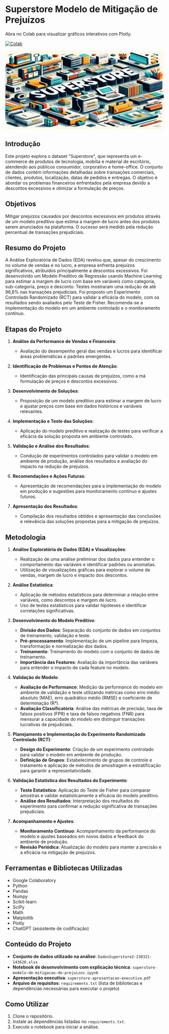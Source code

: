 # Superstore Modelo de Mitigação de Prejuízos

Abra no Colab para visualizar gráficos interativos com Plotly.

[![Colab](https://img.shields.io/badge/Colab-Superstore%20Modelo%20de%20Mitigação%20de%20Prejuízos-yellow?style=flat&logo=google-colab)](https://colab.research.google.com/github/pedro-kaneko/superstore-modelo-de-mitigacao-de-prejuizos/blob/main/superstore_modelo_de_mitigacao_de_prejuizos.ipynb)

![Imagem de Capa](cover.png)

## Introdução

Este projeto explora o dataset "Superstore", que representa um e-commerce de produtos de tecnologia, mobília e material de escritório, atendendo aos públicos consumidor, corporativo e home-office. O conjunto de dados contém informações detalhadas sobre transações comerciais, clientes, produtos, localização, datas de pedidos e entregas. O objetivo é abordar os problemas financeiros enfrentados pela empresa devido a descontos excessivos e otimizar a formulação de preços.

## Objetivos

Mitigar prejuízos causados por descontos excessivos em produtos através de um modelo preditivo que estima a margem de lucro antes dos produtos serem anunciados na plataforma. O sucesso será medido pela redução percentual de transações prejudiciais.

## Resumo do Projeto

A Análise Exploratória de Dados (EDA) revelou que, apesar do crescimento no volume de vendas e no lucro, a empresa enfrenta prejuízos significativos, atribuídos principalmente a descontos excessivos. Foi desenvolvido um Modelo Preditivo de Regressão usando Machine Learning para estimar a margem de lucro com base em variáveis como categoria, sub-categoria, preço e desconto. Testes mostraram uma redução de até 96,8% nas transações prejudiciais. Foi proposto um Experimento Controlado Randomizado (RCT) para validar a eficácia do modelo, com os resultados sendo avaliados pelo Teste de Fisher. Recomenda-se a implementação do modelo em um ambiente controlado e o monitoramento contínuo.

## Etapas do Projeto

1. **Análise da Performance de Vendas e Financeira**:
   - Avaliação do desempenho geral das vendas e lucros para identificar áreas problemáticas e padrões emergentes.

2. **Identificação de Problemas e Pontos de Atenção**:
   - Identificação das principais causas de prejuízos, como a má formulação de preços e descontos excessivos.

3. **Desenvolvimento de Soluções**:
   - Proposição de um modelo preditivo para estimar a margem de lucro e ajustar preços com base em dados históricos e variáveis relevantes.

4. **Implementação e Teste das Soluções**:
   - Aplicação do modelo preditivo e realização de testes para verificar a eficácia da solução proposta em ambiente controlado.

5. **Validação e Análise dos Resultados**:
   - Condução de experimentos controlados para validar o modelo em ambiente de produção, análise dos resultados e avaliação do impacto na redução de prejuízos.

6. **Recomendações e Ações Futuras**:
   - Apresentação de recomendações para a implementação do modelo em produção e sugestões para monitoramento contínuo e ajustes futuros.

7. **Apresentação dos Resultados**:
   - Compilação dos resultados obtidos e apresentação das conclusões e relevância das soluções propostas para a mitigação de prejuízos.

## Metodologia

1. **Análise Exploratória de Dados (EDA) e Visualizações**:
   - Realização de uma análise preliminar dos dados para entender o comportamento das variáveis e identificar padrões ou anomalias.
   - Utilização de visualizações gráficas para explorar o volume de vendas, margem de lucro e impacto dos descontos.

2. **Análise Estatística**:
   - Aplicação de métodos estatísticos para determinar a relação entre variáveis, como descontos e margem de lucro.
   - Uso de testes estatísticos para validar hipóteses e identificar correlações significativas.

3. **Desenvolvimento do Modelo Preditivo**:
   - **Divisão dos Dados**: Separação do conjunto de dados em conjuntos de treinamento, validação e teste.
   - **Pré-processamento**: Implementação de um pipeline para limpeza, transformação e normalização dos dados.
   - **Treinamento**: Treinamento do modelo com o conjunto de dados de treinamento.
   - **Importância das Features**: Avaliação da importância das variáveis para entender o impacto de cada feature no modelo.

4. **Validação do Modelo**:
   - **Avaliação de Performance**: Medição da performance do modelo em ambiente de validação e teste utilizando métricas como erro médio absoluto (MAE), erro quadrático médio (RMSE) e coeficiente de determinação (R²).
   - **Avaliação Classificatória**: Análise das métricas de precisão, taxa de falsos positivos (FPR) e taxa de falsos negativos (FNR) para mensurar a capacidade do modelo em distinguir transações lucrativas de prejudiciais.

5. **Planejamento e Implementação do Experimento Randomizado Controlado (RCT)**:
   - **Design do Experimento**: Criação de um experimento controlado para validar o modelo em ambiente de produção.
   - **Definição de Grupos**: Estabelecimento de grupos de controle e tratamento e aplicação de métodos de amostragem e estratificação para garantir a representatividade.

6. **Validação Estatística dos Resultados do Experimento**:
   - **Teste Estatístico**: Aplicação do Teste de Fisher para comparar amostras e validar estatisticamente a eficácia do modelo preditivo.
   - **Análise dos Resultados**: Interpretação dos resultados do experimento para confirmar a redução significativa de transações prejudiciais.

7. **Acompanhamento e Ajustes**:
   - **Monitoramento Contínuo**: Acompanhamento da performance do modelo e ajustes baseados em novos dados e feedback do ambiente de produção.
   - **Revisão Periódica**: Atualização do modelo para manter a precisão e a eficácia na mitigação de prejuízos.

## Ferramentas e Bibliotecas Utilizadas

- Google Colaboratory
- Python
- Pandas
- Numpy
- Scikit-learn
- SciPy
- Math
- Matplotlib
- Plotly
- ChatGPT (assistente de codificação)

## Conteúdo do Projeto

- **Conjunto de dados utilizado na análise**: `DadosSuperstore2-230321-143628.xlsx`
- **Notebook de desenvolvimento com explicação técnica**: `superstore-modelo-de-mitigacao-de-prejuizos.ipynb`
- **Apresentação executiva**: `superstore-apresentacao-executiva.pdf`
- **Arquivo de requisitos**: `requirements.txt` (lista de bibliotecas e dependências necessárias para executar o projeto)

## Como Utilizar

1. Clone o repositório.
2. Instale as dependências listadas no `requirements.txt`.
3. Execute o notebook para iniciar a análise.
